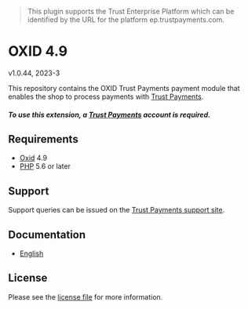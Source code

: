 > This plugin supports the Trust Enterprise Platform which can be identified by the URL for the platform ep.trustpayments.com.

# OXID 4.9

v1.0.44, 2023-3

This repository contains the OXID  Trust Payments payment module that enables the shop to process payments with [Trust Payments](https://www.trustpayments.com/).

##### To use this extension, a [Trust Payments](https://ep.trustpayments.com/user/signup)  account is required.

## Requirements

* [Oxid](https://www.oxid-esales.com/) 4.9
* [PHP](http://php.net/) 5.6 or later

## Support

Support queries can be issued on the [Trust Payments support site](https://www.trustpayments.com/contact-us/).

## Documentation

* [English](https://plugin-documentation.ep.trustpayments.com/TrustPayments/oxid-4.9/1.0.44/docs/en/documentation.html)

## License

Please see the [license file](https://github.com/TrustPayments/oxid-4.9/blob/1.0.44/LICENSE) for more information.